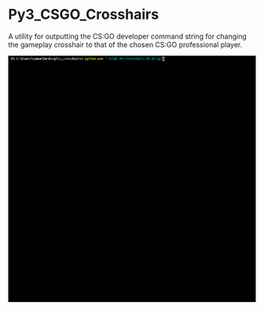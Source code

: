 # Py3_CSGO_Crosshairs

A utility for outputting the CS:GO developer command string for changing the gameplay crosshair to that of the chosen CS:GO professional player.

![Demo](demo.gif)